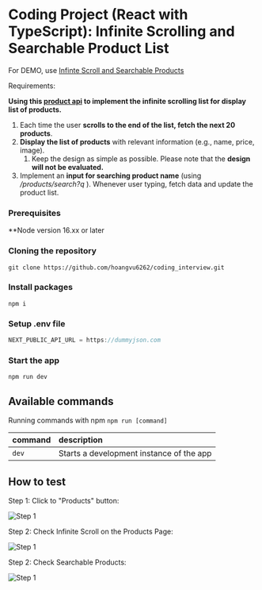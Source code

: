 # Coding Project (React with TypeScript): Infinite Scrolling and Searchable Product List

For DEMO, use [Infinte Scroll and Searchable Products](https://hakunamatata123.netlify.app/)

Requirements:

**Using this [product api](https://dummyjson.com/docs/products) to implement the infinite scrolling list for display list of products.**

1. Each time the user **scrolls to the end of the list, fetch the next 20 products**.
2. **Display the list of products** with relevant information (e.g., name, price, image).
    1. Keep the design as simple as possible. Please note that the **design will not be evaluated.**
3. Implement an **input for searching product name** (using _/products/search?q_ ).
   Whenever user typing, fetch data and update the product list.

### Prerequisites

\*\*Node version 16.xx or later

### Cloning the repository

```shell
git clone https://github.com/hoangvu6262/coding_interview.git
```

### Install packages

```shell
npm i

```

### Setup .env file

```js
NEXT_PUBLIC_API_URL = https://dummyjson.com
```

### Start the app

```shell
npm run dev
```

## Available commands

Running commands with npm `npm run [command]`

| command | description                              |
| :------ | :--------------------------------------- |
| `dev`   | Starts a development instance of the app |

## How to test

Step 1: Click to "Products" button:

![Step 1](https://res.cloudinary.com/dg5ubmcvx/image/upload/v1694672180/step1_ctrige.png)

Step 2: Check Infinite Scroll on the Products Page:

![Step 1](https://res.cloudinary.com/dg5ubmcvx/image/upload/v1694672378/Screen_Shot_2023-09-14_at_13.19.03_nc2chy.png)

Step 2: Check Searchable Products:

![Step 1](https://res.cloudinary.com/dg5ubmcvx/image/upload/v1694672527/Screen_Shot_2023-09-14_at_13.21.23_smnka4.png)
